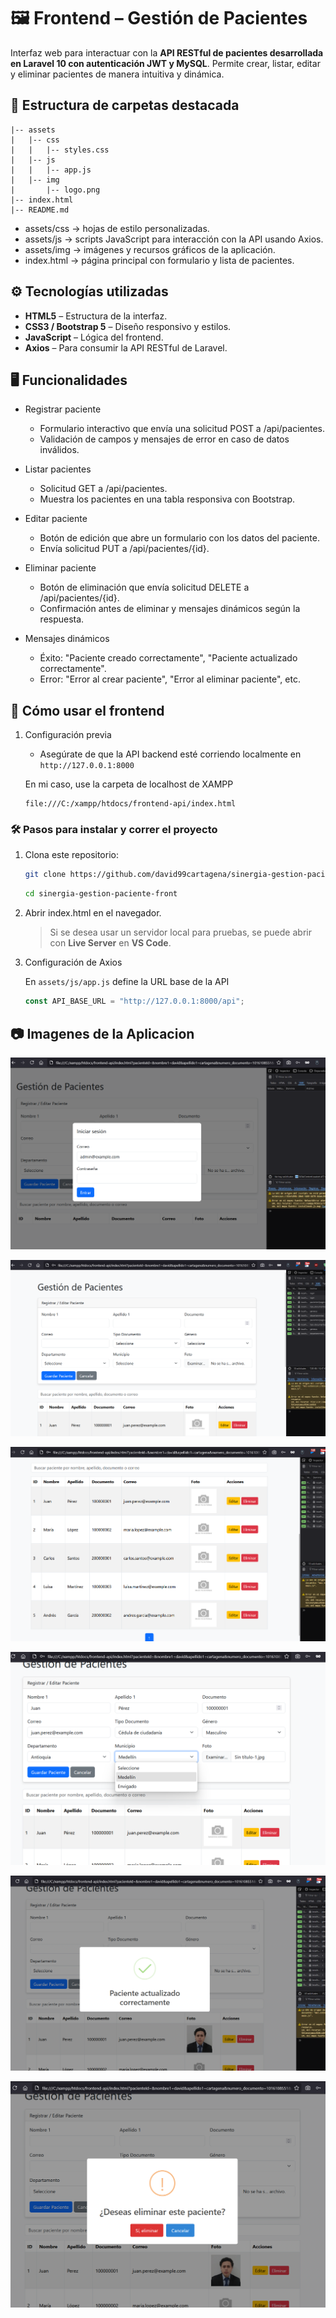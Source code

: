 # 🖼️ Frontend – Gestión de Pacientes

Interfaz web para interactuar con la **API RESTful de pacientes desarrollada en Laravel 10 con autenticación JWT y MySQL**. Permite crear, listar, editar y eliminar pacientes de manera intuitiva y dinámica.

## 📂 Estructura de carpetas destacada

```env
|-- assets
|   |-- css
|   |   |-- styles.css
|   |-- js
|   |   |-- app.js
|   |-- img
|       |-- logo.png
|-- index.html
|-- README.md
```

- assets/css → hojas de estilo personalizadas.
- assets/js → scripts JavaScript para interacción con la API usando Axios.
- assets/img → imágenes y recursos gráficos de la aplicación.
- index.html → página principal con formulario y lista de pacientes.

## ⚙️ Tecnologías utilizadas

- **HTML5** – Estructura de la interfaz.
- **CSS3 / Bootstrap 5** – Diseño responsivo y estilos.
- **JavaScript** – Lógica del frontend.
- **Axios** – Para consumir la API RESTful de Laravel.

## 🖥️ Funcionalidades

- Registrar paciente

  - Formulario interactivo que envía una solicitud POST a /api/pacientes.
  - Validación de campos y mensajes de error en caso de datos inválidos.

- Listar pacientes

  - Solicitud GET a /api/pacientes.
  - Muestra los pacientes en una tabla responsiva con Bootstrap.

- Editar paciente

  - Botón de edición que abre un formulario con los datos del paciente.
  - Envía solicitud PUT a /api/pacientes/{id}.

- Eliminar paciente

  - Botón de eliminación que envía solicitud DELETE a /api/pacientes/{id}.
  - Confirmación antes de eliminar y mensajes dinámicos según la respuesta.

- Mensajes dinámicos
  - Éxito: "Paciente creado correctamente", "Paciente actualizado correctamente".
  - Error: "Error al crear paciente", "Error al eliminar paciente", etc.

## 📄 Cómo usar el frontend

1. Configuración previa

   - Asegúrate de que la API backend esté corriendo localmente en `http://127.0.0.1:8000`

   En mi caso, use la carpeta de localhost de XAMPP

   ```env
   file:///C:/xampp/htdocs/frontend-api/index.html
   ```

### 🛠️ Pasos para instalar y correr el proyecto

1. Clona este repositorio:

   ```bash
   git clone https://github.com/david99cartagena/sinergia-gestion-paciente-front.git
   ```

   ```bash
   cd sinergia-gestion-paciente-front
   ```

2. Abrir index.html en el navegador.

   > Si se desea usar un servidor local para pruebas, se puede abrir con **Live Server** en **VS Code**.

3. Configuración de Axios

   En `assets/js/app.js` define la URL base de la API

   ```js
   const API_BASE_URL = "http://127.0.0.1:8000/api";
   ```

## 📷 Imagenes de la Aplicacion

![](https://raw.githubusercontent.com/david99cartagena/sinergia-gestion-paciente-front/refs/heads/main/media/Screenshot_1.png)

![](https://raw.githubusercontent.com/david99cartagena/sinergia-gestion-paciente-front/refs/heads/main/media/Screenshot_2.png)

![](https://raw.githubusercontent.com/david99cartagena/sinergia-gestion-paciente-front/refs/heads/main/media/Screenshot_3.png)

![](https://raw.githubusercontent.com/david99cartagena/sinergia-gestion-paciente-front/refs/heads/main/media/Screenshot_4.png)

![](https://raw.githubusercontent.com/david99cartagena/sinergia-gestion-paciente-front/refs/heads/main/media/Screenshot_5.png)

![](https://raw.githubusercontent.com/david99cartagena/sinergia-gestion-paciente-front/refs/heads/main/media/Screenshot_6.png)
